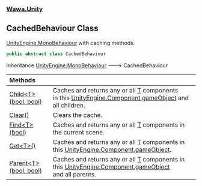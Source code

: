 ### [Wawa.Unity](Wawa.Unity.md 'Wawa.Unity')

## CachedBehaviour Class

[UnityEngine.MonoBehaviour](https://docs.microsoft.com/en-us/dotnet/api/UnityEngine.MonoBehaviour 'UnityEngine.MonoBehaviour') with caching methods.

```csharp
public abstract class CachedBehaviour
```

Inheritance [UnityEngine.MonoBehaviour](https://docs.microsoft.com/en-us/dotnet/api/UnityEngine.MonoBehaviour 'UnityEngine.MonoBehaviour') &#129106; CachedBehaviour

| Methods | |
| :--- | :--- |
| [Child&lt;T&gt;(bool, bool)](CachedBehaviour.Child.FCrlr58ZPFEKKZeiTEhIgg.md 'Wawa.Unity.CachedBehaviour.Child<T>(bool, bool)') | Caches and returns any or all [T](CachedBehaviour.Child.FCrlr58ZPFEKKZeiTEhIgg.md#Wawa.Unity.CachedBehaviour.Child_T_(bool,bool).T 'Wawa.Unity.CachedBehaviour.Child<T>(bool, bool).T') components<br/>in this [UnityEngine.Component.gameObject](https://docs.microsoft.com/en-us/dotnet/api/UnityEngine.Component.gameObject 'UnityEngine.Component.gameObject') and all children. |
| [Clear()](CachedBehaviour.Clear().md 'Wawa.Unity.CachedBehaviour.Clear()') | Clears the cache. |
| [Find&lt;T&gt;(bool)](CachedBehaviour.Find.xe9S2N2arNiKldsqw0iPgA.md 'Wawa.Unity.CachedBehaviour.Find<T>(bool)') | Caches and returns any or all [T](CachedBehaviour.Find.xe9S2N2arNiKldsqw0iPgA.md#Wawa.Unity.CachedBehaviour.Find_T_(bool).T 'Wawa.Unity.CachedBehaviour.Find<T>(bool).T') components in the current scene. |
| [Get&lt;T&gt;()](CachedBehaviour.Get_T_().md 'Wawa.Unity.CachedBehaviour.Get<T>()') | Caches and returns any or all [T](CachedBehaviour.Get_T_().md#Wawa.Unity.CachedBehaviour.Get_T_().T 'Wawa.Unity.CachedBehaviour.Get<T>().T') components in this [UnityEngine.Component.gameObject](https://docs.microsoft.com/en-us/dotnet/api/UnityEngine.Component.gameObject 'UnityEngine.Component.gameObject'). |
| [Parent&lt;T&gt;(bool, bool)](CachedBehaviour.Parent.YYVwMM/9Qfj0Z9dHPLYZQA.md 'Wawa.Unity.CachedBehaviour.Parent<T>(bool, bool)') | Caches and returns any or all [T](CachedBehaviour.Parent.YYVwMM/9Qfj0Z9dHPLYZQA.md#Wawa.Unity.CachedBehaviour.Parent_T_(bool,bool).T 'Wawa.Unity.CachedBehaviour.Parent<T>(bool, bool).T') components in this [UnityEngine.Component.gameObject](https://docs.microsoft.com/en-us/dotnet/api/UnityEngine.Component.gameObject 'UnityEngine.Component.gameObject')<br/>and all parents. |
